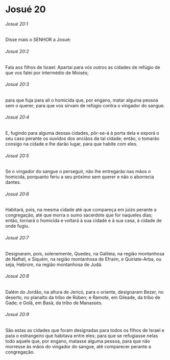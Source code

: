 # Josué 20

###### Josué 20:1

Disse mais o SENHOR a Josué:

###### Josué 20:2

Fala aos filhos de Israel: Apartai para vós outros as cidades de refúgio de que vos falei por intermédio de Moisés;

###### Josué 20:3

para que fuja para ali o homicida que, por engano, matar alguma pessoa sem o querer; para que vos sirvam de refúgio contra o vingador do sangue.

###### Josué 20:4

E, fugindo para alguma dessas cidades, pôr-se-á à porta dela e exporá o seu caso perante os ouvidos dos anciãos da tal cidade; então, o tomarão consigo na cidade e lhe darão lugar, para que habite com eles.

###### Josué 20:5

Se o vingador do sangue o perseguir, não lhe entregarão nas mãos o homicida, porquanto feriu a seu próximo sem querer e não o aborrecia dantes.

###### Josué 20:6

Habitará, pois, na mesma cidade até que compareça em juízo perante a congregação, até que morra o sumo sacerdote que for naqueles dias; então, tornará o homicida e voltará à sua cidade e à sua casa, à cidade de onde fugiu.

###### Josué 20:7

Designaram, pois, solenemente, Quedes, na Galileia, na região montanhosa de Naftali, e Siquém, na região montanhosa de Efraim, e Quiriate-Arba, ou seja, Hebrom, na região montanhosa de Judá.

###### Josué 20:8

Dalém do Jordão, na altura de Jericó, para o oriente, designaram Bezer, no deserto, no planalto da tribo de Rúben; e Ramote, em Gileade, da tribo de Gade; e Golã, em Basã, da tribo de Manassés.

###### Josué 20:9

São estas as cidades que foram designadas para todos os filhos de Israel e para o estrangeiro que habitava entre eles; para que se refugiasse nelas todo aquele que, por engano, matasse alguma pessoa, para que não morresse às mãos do vingador do sangue, até comparecer perante a congregação.

